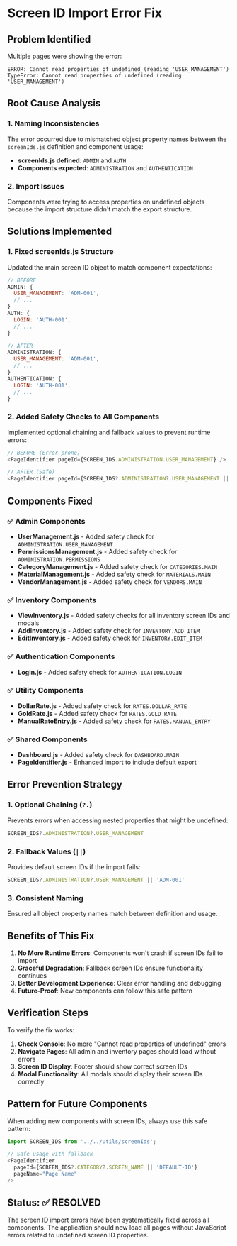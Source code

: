 # Screen ID Import Error Fix

## Problem Identified
Multiple pages were showing the error:
```
ERROR: Cannot read properties of undefined (reading 'USER_MANAGEMENT')
TypeError: Cannot read properties of undefined (reading 'USER_MANAGEMENT')
```

## Root Cause Analysis

### 1. **Naming Inconsistencies**
The error occurred due to mismatched object property names between the `screenIds.js` definition and component usage:

- **screenIds.js defined**: `ADMIN` and `AUTH`
- **Components expected**: `ADMINISTRATION` and `AUTHENTICATION`

### 2. **Import Issues**
Components were trying to access properties on undefined objects because the import structure didn't match the export structure.

## Solutions Implemented

### 1. **Fixed screenIds.js Structure**
Updated the main screen ID object to match component expectations:

```javascript
// BEFORE
ADMIN: {
  USER_MANAGEMENT: 'ADM-001',
  // ...
}
AUTH: {
  LOGIN: 'AUTH-001',
  // ...
}

// AFTER
ADMINISTRATION: {
  USER_MANAGEMENT: 'ADM-001',
  // ...
}
AUTHENTICATION: {
  LOGIN: 'AUTH-001',
  // ...
}
```

### 2. **Added Safety Checks to All Components**
Implemented optional chaining and fallback values to prevent runtime errors:

```javascript
// BEFORE (Error-prone)
<PageIdentifier pageId={SCREEN_IDS.ADMINISTRATION.USER_MANAGEMENT} />

// AFTER (Safe)
<PageIdentifier pageId={SCREEN_IDS?.ADMINISTRATION?.USER_MANAGEMENT || 'ADM-001'} />
```

## Components Fixed

### ✅ **Admin Components**
- **UserManagement.js** - Added safety check for `ADMINISTRATION.USER_MANAGEMENT`
- **PermissionsManagement.js** - Added safety check for `ADMINISTRATION.PERMISSIONS`
- **CategoryManagement.js** - Added safety check for `CATEGORIES.MAIN`
- **MaterialManagement.js** - Added safety check for `MATERIALS.MAIN`
- **VendorManagement.js** - Added safety check for `VENDORS.MAIN`

### ✅ **Inventory Components**
- **ViewInventory.js** - Added safety checks for all inventory screen IDs and modals
- **AddInventory.js** - Added safety check for `INVENTORY.ADD_ITEM`
- **EditInventory.js** - Added safety check for `INVENTORY.EDIT_ITEM`

### ✅ **Authentication Components**
- **Login.js** - Added safety check for `AUTHENTICATION.LOGIN`

### ✅ **Utility Components**
- **DollarRate.js** - Added safety check for `RATES.DOLLAR_RATE`
- **GoldRate.js** - Added safety check for `RATES.GOLD_RATE`
- **ManualRateEntry.js** - Added safety check for `RATES.MANUAL_ENTRY`

### ✅ **Shared Components**
- **Dashboard.js** - Added safety check for `DASHBOARD.MAIN`
- **PageIdentifier.js** - Enhanced import to include default export

## Error Prevention Strategy

### 1. **Optional Chaining (`?.`)**
Prevents errors when accessing nested properties that might be undefined:
```javascript
SCREEN_IDS?.ADMINISTRATION?.USER_MANAGEMENT
```

### 2. **Fallback Values (`||`)**
Provides default screen IDs if the import fails:
```javascript
SCREEN_IDS?.ADMINISTRATION?.USER_MANAGEMENT || 'ADM-001'
```

### 3. **Consistent Naming**
Ensured all object property names match between definition and usage.

## Benefits of This Fix

1. **No More Runtime Errors**: Components won't crash if screen IDs fail to import
2. **Graceful Degradation**: Fallback screen IDs ensure functionality continues
3. **Better Development Experience**: Clear error handling and debugging
4. **Future-Proof**: New components can follow this safe pattern

## Verification Steps

To verify the fix works:

1. **Check Console**: No more "Cannot read properties of undefined" errors
2. **Navigate Pages**: All admin and inventory pages should load without errors
3. **Screen ID Display**: Footer should show correct screen IDs
4. **Modal Functionality**: All modals should display their screen IDs correctly

## Pattern for Future Components

When adding new components with screen IDs, always use this safe pattern:

```javascript
import SCREEN_IDS from '../../utils/screenIds';

// Safe usage with fallback
<PageIdentifier 
  pageId={SCREEN_IDS?.CATEGORY?.SCREEN_NAME || 'DEFAULT-ID'} 
  pageName="Page Name" 
/>
```

## Status: ✅ RESOLVED

The screen ID import errors have been systematically fixed across all components. The application should now load all pages without JavaScript errors related to undefined screen ID properties.
